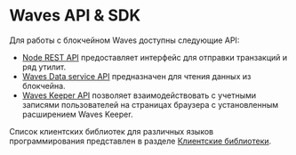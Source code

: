 # Waves API & SDK

Для работы с блокчейном Waves доступны следующие API:

* [Node REST API](/en/waves-node/node-api/) предоставляет интерфейс для отправки транзакций и ряд утилит.
* [Waves Data service API](/en/building-apps/waves-api-and-sdk/waves-data-service-api) предназначен для чтения данных из блокчейна.
* [Waves Keeper API](/ru/ecosystem/waves-keeper/waves-keeper-api) позволяет взаимодействовать с учетными записями пользователей на страницах браузера с установленным расширением Waves Keeper.

Список клиентских библиотек для различных языков программирования представлен в разделе [Клиентские библиотеки](/ru/building-apps/waves-api-and-sdk/client-libraries/).

